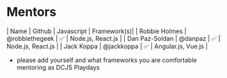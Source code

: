 # Mentors


| Name | Github | Javascript | Framework(s)|
| Robbie Holmes | @robbiethegeek | :white_check_mark: | Node.js, React.js |
| Dan Paz-Soldan | @danpaz | :white_check_mark: | Node.js, React.js |
| Jack Koppa | @jackkoppa | :white_check_mark: | Angular.js, Vue.js |


- please add yourself and what frameworks you are comfortable mentoring as DCJS Playdays